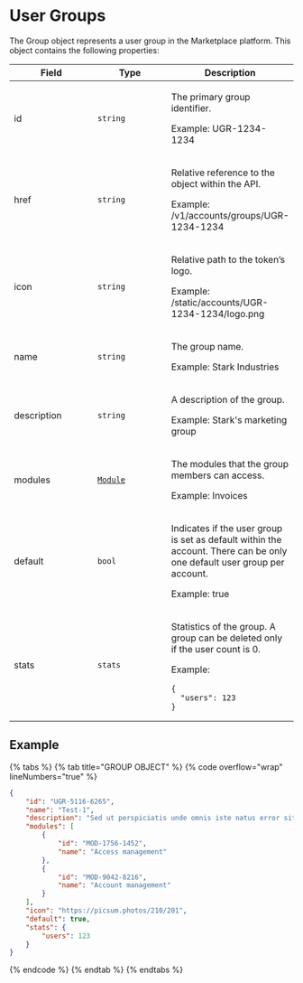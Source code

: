 # User Groups

The Group object represents a user group in the Marketplace platform. This object contains the following properties:

<table data-full-width="false"><thead><tr><th width="140">Field</th><th width="125">Type</th><th>Description</th></tr></thead><tbody><tr><td>id</td><td><code>string</code></td><td><p>The primary group identifier.</p><p>Example: UGR-1234-1234</p></td></tr><tr><td>href</td><td><code>string</code></td><td><p>Relative reference to the object within the API.</p><p>Example: /v1/accounts/groups/UGR-1234-1234</p></td></tr><tr><td>icon</td><td><code>string</code></td><td><p>Relative path to the token’s logo.</p><p>Example: /static/accounts/UGR-1234-1234/logo.png</p></td></tr><tr><td>name</td><td><code>string</code></td><td><p>The group name.</p><p>Example: Stark Industries</p></td></tr><tr><td>description</td><td><code>string</code></td><td><p>A description of the group.</p><p>Example: Stark's marketing group</p></td></tr><tr><td>modules</td><td><a href="../module/#module-object"><code>Module</code></a></td><td><p>The modules that the group members can access. </p><p>Example: Invoices</p></td></tr><tr><td>default</td><td><code>bool</code></td><td><p>Indicates if the user group is set as default within the account. There can be only one default user group per account.</p><p>Example: true</p></td></tr><tr><td>stats</td><td><code>stats</code></td><td><p>Statistics of the group. A group can be deleted only if the user count is 0.</p><p>Example:</p><pre class="language-json" data-overflow="wrap"><code class="lang-json">{
  "users": 123
}
</code></pre></td></tr></tbody></table>

## Example

{% tabs %}
{% tab title="GROUP OBJECT" %}
{% code overflow="wrap" lineNumbers="true" %}
```json
{
	"id": "UGR-5116-6265",
	"name": "Test-1",
	"description": "Sed ut perspiciatis unde omnis iste natus error sit voluptatem accusantium doloremque laudantium.",
	"modules": [
		{
			"id": "MOD-1756-1452",
			"name": "Access management"
		},
		{
			"id": "MOD-9042-8216",
			"name": "Account management"
		}
	],
	"icon": "https://picsum.photos/210/201",
	"default": true,
	"stats": {
		"users": 123
	}
}
```
{% endcode %}
{% endtab %}
{% endtabs %}
